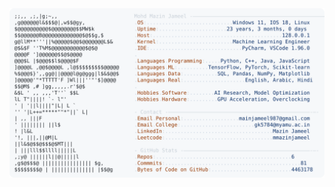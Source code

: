 <picture>
  <source srcset="https://raw.githubusercontent.com/mmazinjameel/mmazinjameel/main/dark_mode.svg?v=1738750190" media="(prefers-color-scheme: dark)">
  <img src="https://raw.githubusercontent.com/mmazinjameel/mmazinjameel/main/light_mode.svg?v=1738750190">
</picture>
